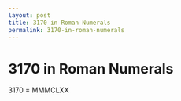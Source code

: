 ```yaml
---
layout: post
title: 3170 in Roman Numerals
permalink: 3170-in-roman-numerals
---
```


# 3170 in Roman Numerals

3170 = MMMCLXX
